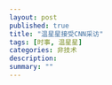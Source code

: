```yaml
---
layout: post
published: true
title: "温星星接受CNN采访"
tags: [时事, 温星星]
categories: 非技术    
description: 
summary: ""
---
```

  
  
  
  
  
  
  
  
